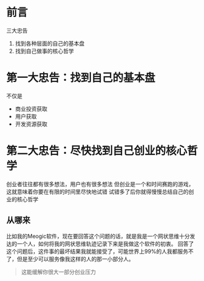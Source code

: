 # 前言

三大忠告

1. 找到各种层面的自己的基本盘
2. 找到自己做事的核心哲学

# 第一大忠告：找到自己的基本盘

不仅是

- 商业投资获取
- 用户获取
- 开发资源获取

# 第二大忠告：尽快找到自己创业的核心哲学

创业者往往都有很多想法，用户也有很多想法 但创业是一个和时间赛跑的游戏，这就意味着你要在有限的时间里尽快地试错 试错多了后你就得慢慢总结自己的创业的核心哲学

## 从哪来

比如我的Meogic软件，现在要回答这个问题的话，就是我是一个网状思维十分发达的一个人，如何将我的网状思维轨迹记录下来是我做这个软件的初衷。 回答了这个问题后，这件事的最坏结果我就能接受了，可能世界上99%的人我都服务不了，但是至少可以服务像我这样的人的那一小部分人。

> 这能缓解你很大一部分创业压力